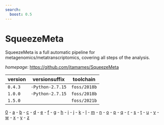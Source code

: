 ```yaml
---
search:
  boost: 0.5
---
```

# SqueezeMeta

SqueezeMeta is a full automatic pipeline for metagenomics/metatranscriptomics,  covering all steps of the analysis.

*homepage*: <https://github.com/jtamames/SqueezeMeta>

version | versionsuffix | toolchain
--------|---------------|----------
``0.4.3`` | ``-Python-2.7.15`` | ``foss/2018b``
``1.0.0`` | ``-Python-2.7.15`` | ``foss/2018b``
``1.5.0`` |  | ``foss/2021b``

[0](../0/index.md) - [a](../a/index.md) - [b](../b/index.md) - [c](../c/index.md) - [d](../d/index.md) - [e](../e/index.md) - [f](../f/index.md) - [g](../g/index.md) - [h](../h/index.md) - [i](../i/index.md) - [j](../j/index.md) - [k](../k/index.md) - [l](../l/index.md) - [m](../m/index.md) - [n](../n/index.md) - [o](../o/index.md) - [p](../p/index.md) - [q](../q/index.md) - [r](../r/index.md) - [s](../s/index.md) - [t](../t/index.md) - [u](../u/index.md) - [v](../v/index.md) - [w](../w/index.md) - [x](../x/index.md) - [y](../y/index.md) - [z](../z/index.md)

